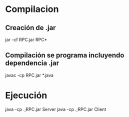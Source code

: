 # Compilacion
## Creación de .jar
jar -cf RPC.jar RPC\*

## Compilación se programa incluyendo dependencia .jar
javac -cp RPC.jar *.java

# Ejecución
java -cp .;RPC.jar Server
java -cp .;RPC.jar Client